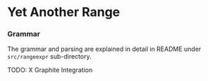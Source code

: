 Yet Another Range
=================




### Grammar

The grammar and parsing are explained in detail in README under `src/rangeexpr` sub-directory.


TODO:
X Graphite Integration
